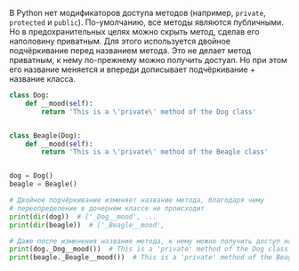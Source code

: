 В Python нет модификаторов доступа методов (например, `private`, `protected` и `public`). По-умолчанию, все методы являются публичными. Но в предохранительных целях можно скрыть метод, сделав его наполовину приватным. Для этого используется двойное подчёркивание перед названием метода.
Это не делает метод приватным, к нему по-прежнему можно получить достуап. Но при этом его название меняется и впереди дописывает подчёркивание + название класса.

```python
class Dog:
    def __mood(self):
        return 'This is a \'private\' method of the Dog class'


class Beagle(Dog):
    def __mood(self):
        return 'This is a \'private\' method of the Beagle class'


dog = Dog()
beagle = Beagle()

# Двойное подчёркивание изменяет название метода, благодаря чему
# переопределение в дочернем классе не происходит
print(dir(dog))  # ['_Dog__mood', ...
print(dir(beagle))  # ['_Beagle__mood',

# Даже после изменения название метода, к нему можно получить доступ напрямую
print(dog._Dog__mood())  # This is a 'private' method of the Dog class
print(beagle._Beagle__mood())  # This is a 'private' method of the Beagle class


```